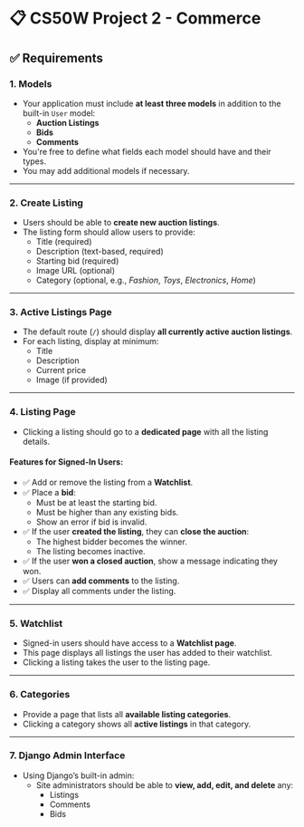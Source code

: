 # 📋 CS50W Project 2 - Commerce 

## ✅ Requirements

### 1. Models

- Your application must include **at least three models** in addition to the built-in `User` model:
  - **Auction Listings**
  - **Bids**
  - **Comments**
- You're free to define what fields each model should have and their types.
- You may add additional models if necessary.

---

### 2. Create Listing

- Users should be able to **create new auction listings**.
- The listing form should allow users to provide:
  - Title (required)
  - Description (text-based, required)
  - Starting bid (required)
  - Image URL (optional)
  - Category (optional, e.g., *Fashion*, *Toys*, *Electronics*, *Home*)

---

### 3. Active Listings Page

- The default route (`/`) should display **all currently active auction listings**.
- For each listing, display at minimum:
  - Title
  - Description
  - Current price
  - Image (if provided)

---

### 4. Listing Page

- Clicking a listing should go to a **dedicated page** with all the listing details.

#### Features for Signed-In Users:

- ✅ Add or remove the listing from a **Watchlist**.
- ✅ Place a **bid**:
  - Must be at least the starting bid.
  - Must be higher than any existing bids.
  - Show an error if bid is invalid.
- ✅ If the user **created the listing**, they can **close the auction**:
  - The highest bidder becomes the winner.
  - The listing becomes inactive.
- ✅ If the user **won a closed auction**, show a message indicating they won.
- ✅ Users can **add comments** to the listing.
- ✅ Display all comments under the listing.

---

### 5. Watchlist

- Signed-in users should have access to a **Watchlist page**.
- This page displays all listings the user has added to their watchlist.
- Clicking a listing takes the user to the listing page.

---

### 6. Categories

- Provide a page that lists all **available listing categories**.
- Clicking a category shows all **active listings** in that category.

---

### 7. Django Admin Interface

- Using Django’s built-in admin:
  - Site administrators should be able to **view, add, edit, and delete** any:
    - Listings
    - Comments
    - Bids
